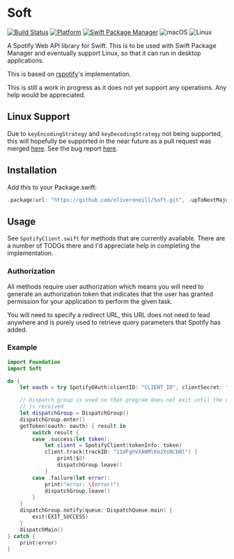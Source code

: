 # Soft

[![Build Status](https://travis-ci.org/oliveroneill/Soft.svg?branch=master)](https://travis-ci.org/oliveroneill/Soft)
[![Platform](https://img.shields.io/badge/Swift-4.1-orange.svg)](https://img.shields.io/badge/Swift-4.1-orange.svg)
[![Swift Package Manager](https://img.shields.io/badge/spm-compatible-brightgreen.svg?style=flat)](https://swift.org/package-manager)
![macOS](https://img.shields.io/badge/os-macOS-green.svg?style=flat)
![Linux](https://img.shields.io/badge/os-linux-green.svg?style=flat)

A Spotify Web API library for Swift. This is to be used with Swift Package
Manager and eventually support Linux, so that it can run in desktop
applications.

This is based on [rspotify](https://github.com/samrayleung/rspotify)'s
implementation.

This is still a work in progress as it does not yet support any operations.
Any help would be appreciated.

## Linux Support
Due to `keyEncodingStrategy` and `keyDecodingStrategy` not being supported,
this will hopefully be supported in the near future as a pull request was
merged [here](https://github.com/apple/swift-corelibs-foundation/pull/1561).
See the bug report [here](https://bugs.swift.org/browse/SR-7180).

## Installation
Add this to your Package.swift:

```swift
.package(url: "https://github.com/oliveroneill/Soft.git", .upToNextMajor(from: "0.0.1")),
```

## Usage
See `SpotifyClient.swift` for methods that are currently available.
There are a number of TODOs there and I'd appreciate help in completing
the implementation.

### Authorization
All methods require user authorization which means you will need to generate
an authorization token that indicates that the user has granted permission
for your application to perform the given task.

You will need to specify a redirect URL, this URL does not need to lead
anywhere and is purely used to retrieve query parameters that Spotify
has added.

### Example
```swift
import Foundation
import Soft

do {
    let oauth = try SpotifyOAuth(clientID: "CLIENT_ID", clientSecret: "CLIENT_SECRET", redirectURI: URL(string: "http://localhost:8888/callback")!, state: "STATE", scope: "playlist-read-private")

    // Dispatch group is used so that program does not exit until the result
    // is received
    let dispatchGroup = DispatchGroup()
    dispatchGroup.enter()
    getToken(oauth: oauth) { result in
        switch result {
        case .success(let token):
            let client = SpotifyClient(tokenInfo: token)
            client.track(trackID: "11dFghVXANMlKmJXsNCbNl") {
                print($0)
                dispatchGroup.leave()
            }
        case .failure(let error):
            print("error: \(error)")
            dispatchGroup.leave()
        }
    }
    dispatchGroup.notify(queue: DispatchQueue.main) {
        exit(EXIT_SUCCESS)
    }
    dispatchMain()
} catch {
    print(error)
}
```
